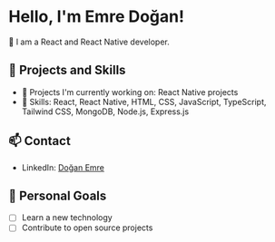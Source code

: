 # Hello, I'm Emre Doğan!

🚀 I am a React and React Native developer.

## 💼 Projects and Skills

- 🔭 Projects I'm currently working on: React Native projects
- 🚀 Skills: React, React Native, HTML, CSS, JavaScript, TypeScript, Tailwind CSS, MongoDB, Node.js, Express.js

## 📫 Contact

- LinkedIn: [Doğan Emre](https://www.linkedin.com/in/doganemree01/)

## 🎯 Personal Goals

- [ ] Learn a new technology
- [ ] Contribute to open source projects
